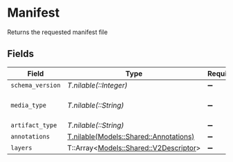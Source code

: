 # Manifest

Returns the requested manifest file


## Fields

| Field                                                                                                   | Type                                                                                                    | Required                                                                                                | Description                                                                                             |
| ------------------------------------------------------------------------------------------------------- | ------------------------------------------------------------------------------------------------------- | ------------------------------------------------------------------------------------------------------- | ------------------------------------------------------------------------------------------------------- |
| `schema_version`                                                                                        | *T.nilable(::Integer)*                                                                                  | :heavy_minus_sign:                                                                                      | Schema version                                                                                          |
| `media_type`                                                                                            | *T.nilable(::String)*                                                                                   | :heavy_minus_sign:                                                                                      | Media type usually application/vnd.docker.distribution.manifest.v2+json if this is in the accept header |
| `artifact_type`                                                                                         | *T.nilable(::String)*                                                                                   | :heavy_minus_sign:                                                                                      | Type of artifact                                                                                        |
| `annotations`                                                                                           | [T.nilable(Models::Shared::Annotations)](../../models/shared/annotations.md)                            | :heavy_minus_sign:                                                                                      | Annotations                                                                                             |
| `layers`                                                                                                | T::Array<[Models::Shared::V2Descriptor](../../models/shared/v2descriptor.md)>                           | :heavy_minus_sign:                                                                                      | List of V2 image layer information                                                                      |